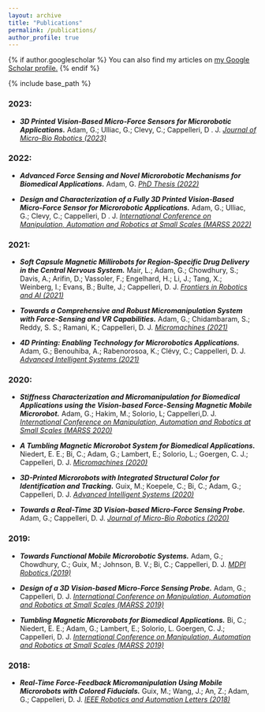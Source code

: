 ```yaml
---
layout: archive
title: "Publications"
permalink: /publications/
author_profile: true
---
```


{% if author.googlescholar %}
  You can also find my articles on <u><a href="{{author.googlescholar}}">my Google Scholar profile</a>.</u>
{% endif %}

{% include base_path %}


### 2023:

- ***3D Printed Vision-Based Micro-Force Sensors for Microrobotic Applications.*** Adam, G.; Ulliac, G.; Clevy, C.; Cappelleri, D . J.
[*Journal of Micro-Bio Robotics (2023)*](https://link.springer.com/article/10.1007/s12213-023-00152-x)

### 2022:

- ***Advanced Force Sensing and Novel Microrobotic Mechanisms for Biomedical Applications.*** Adam, G.
[*PhD Thesis (2022)*](https://hammer.purdue.edu/articles/thesis/Advanced_Force_Sensing_and_Novel_Microrobotic_Mechanisms_for_Biomedical_Applications/20477286)

- ***Design and Characterization of a Fully 3D Printed Vision-Based Micro-Force Sensor for Microrobotic Applications.*** Adam, G.; Ulliac, G.; Clevy, C.; Cappelleri, D . J.
[*International Conference on Manipulation, Automation and Robotics at Small Scales (MARSS 2022)*](https://ieeexplore.ieee.org/document/9870488)

### 2021:

- ***Soft Capsule Magnetic Millirobots for Region-Specific Drug Delivery in the Central Nervous System.*** Mair, L.; Adam, G.; Chowdhury, S.; Davis, A.; Arifin, D.; Vassoler, F.; Engelhard, H.; Li, J.; Tang, X.; Weinberg, I.; Evans, B.; Bulte, J.; Cappelleri, D. J.
[*Frontiers in Robotics and AI (2021)*](https://www.frontiersin.org/articles/10.3389/frobt.2021.702566/full)

- ***Towards a Comprehensive and Robust Micromanipulation System with Force-Sensing and VR Capabilities.*** Adam, G.; Chidambaram, S.; Reddy, S. S.; Ramani, K.; Cappelleri, D. J.
[*Micromachines (2021)*](https://www.mdpi.com/2072-666X/12/7/784)

- ***4D Printing: Enabling Technology for Microrobotics Applications.*** Adam, G.; Benouhiba, A.; Rabenorosoa, K.; Clévy, C.; Cappelleri, D. J.
[*Advanced Intelligent Systems (2021)*](https://onlinelibrary.wiley.com/doi/full/10.1002/aisy.202000216)

### 2020:

- ***Stiffness Characterization and Micromanipulation for Biomedical Applications using the Vision-based Force-Sensing Magnetic Mobile Microrobot.*** Adam, G.; Hakim, M.; Solorio, L; Cappelleri,D. J.
[*International Conference on Manipulation, Automation and Robotics at Small Scales (MARSS 2020)*](https://ieeexplore.ieee.org/document/9307874)

- ***A Tumbling Magnetic Microrobot System for Biomedical Applications.*** Niedert, E. E.; Bi, C.; Adam, G.; Lambert, E.; Solorio, L.; Goergen, C. J.; Cappelleri, D. J. 
[*Micromachines (2020)*](https://www.mdpi.com/2072-666X/11/9/861)

- ***3D-Printed Microrobots with Integrated Structural Color for Identification and Tracking.*** Guix, M.; Koepele, C.; Bi, C.; Adam, G.; Cappelleri, D. J.
[*Advanced Intelligent Systems (2020)*](https://onlinelibrary.wiley.com/doi/full/10.1002/aisy.201900147)

- ***Towards a Real-Time 3D Vision-based Micro-Force Sensing Probe.*** Adam, G.; Cappelleri, D. J. 
[*Journal of Micro-Bio Robotics (2020)*](https://link.springer.com/article/10.1007/s12213-019-00122-2)

### 2019:

- ***Towards Functional Mobile Microrobotic Systems.*** Adam, G.; Chowdhury, C.; Guix, M.; Johnson, B. V.; Bi, C.; Cappelleri, D. J. 
[*MDPI Robotics (2019)*](https://www.mdpi.com/2218-6581/8/3/69/htm)

- ***Design of a 3D Vision-based Micro-Force Sensing Probe.*** Adam, G.; Cappelleri, D. J.
[*International Conference on Manipulation, Automation and Robotics at Small Scales (MARSS 2019)*](https://ieeexplore.ieee.org/abstract/document/8860957)

- ***Tumbling Magnetic Microrobots for Biomedical Applications.*** Bi, C.; Niedert, E. E.; Adam, G.; Lambert, E.; Solorio, L. Goergen, C. J.; Cappelleri, D. J.
[*International Conference on Manipulation, Automation and Robotics at Small Scales (MARSS 2019)*](https://ieeexplore.ieee.org/document/8860956)

### 2018:

- ***Real-Time Force-Feedback Micromanipulation Using Mobile Microrobots with Colored Fiducials.*** Guix, M.; Wang, J.; An, Z.; Adam, G.; Cappelleri, D. J. 
[*IEEE Robotics and Automation Letters (2018)*](https://ieeexplore.ieee.org/abstract/document/8409968)

<!-- {% for post in site.publications reversed %}
  {% include archive-single.html %}
{% endfor %} -->
